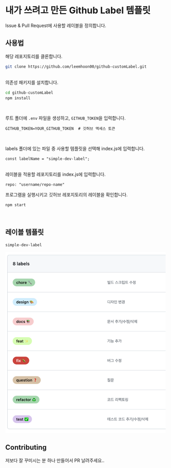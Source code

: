 # 내가 쓰려고 만든 Github Label 템플릿

Issue & Pull Request에 사용할 레이블을 정의합니다.

## 사용법

해당 레포지토리를 클론합니다.

```bash
git clone https://github.com/leemhoon00/github-customLabel.git
```

<br>
의존성 패키지를 설치합니다.

```bash
cd github-customLabel
npm install
```

<br>

루트 폴더에 `.env` 파일을 생성하고, `GITHUB_TOKEN`을 입력합니다.

```
GITHUB_TOKEN=YOUR_GITHUB_TOKEN  # 깃허브 액세스 토큰
```

<br>

labels 폴더에 있는 파일 중 사용할 템플릿을 선택해 index.js에 입력합니다.

```javscript
const labelName = "simple-dev-label";
```

<br>
레이블을 적용할 레포지토리를 index.js에 입력합니다.

```javscript
repo: "username/repo-name"
```

프로그램을 실행시키고 깃허브 레포지토리의 레이블을 확인합니다.

```bash
npm start
```

<br>

## 레이블 템플릿

`simple-dev-label`

![simple-dev-label](sample-images/sample-dev.png)

## Contributing

저보다 잘 꾸미시는 분 하나 만들어서 PR 날려주세요..
